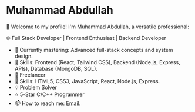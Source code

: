 # Muhammad Abdullah
👋 Welcome to my profile! I'm Muhammad Abdullah, a versatile professional:

🌐 Full Stack Developer | Frontend Enthusiast | Backend Developer

- 🌱 Currently mastering: Advanced full-stack concepts and system design.
- 🔧 Skills: Frontend (React, Tailwind CSS), Backend (Node.js, Express, APIs), Database (MongoDB, SQL).
- 💼 Freelancer
- 🎯 Skills: HTML5, CSS3, JavaScript, React, Node.js, Express.
- 💡 Problem Solver
- ⭐ 5-Star C/C++ Programmer
- 📫 How to reach me: [Email](mailto:abdullahgu77ar@gmail.com).
